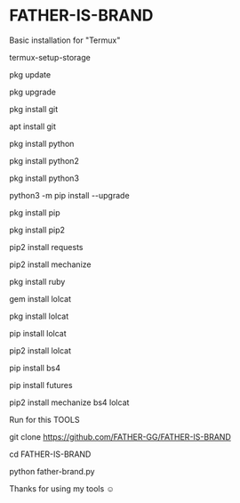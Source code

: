 # FATHER-IS-BRAND 

Basic installation for "Termux" 

termux-setup-storage

pkg update

pkg upgrade

pkg install git

apt install git

pkg install python

pkg install python2

pkg install python3

python3 -m pip install --upgrade

pkg install pip

pkg install pip2

pip2 install requests

pip2 install mechanize

pkg install ruby

gem install lolcat

pkg install lolcat

pip install lolcat

pip2 install lolcat

pip install bs4

pip install futures

pip2 install mechanize bs4 lolcat 






Run for this TOOLS 



git clone https://github.com/FATHER-GG/FATHER-IS-BRAND 

cd FATHER-IS-BRAND 

python father-brand.py 





Thanks for using my tools ☺️
